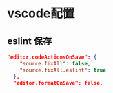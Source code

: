 # vscode配置

## eslint 保存

```json
"editor.codeActionsOnSave": {
    "source.fixAll": false,
    "source.fixAll.eslint": true
  },
  "editor.formatOnSave": false,
```
